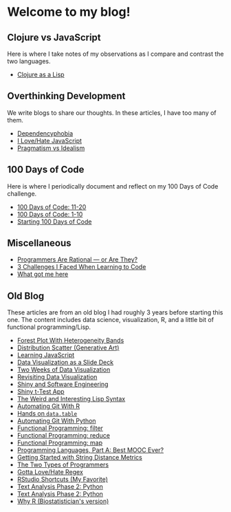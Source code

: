 # Welcome to my blog!

## Clojure vs JavaScript

Here is where I take notes of my observations as I compare and contrast the two languages.

- [Clojure as a Lisp](posts/clojure-as-a-lisp.html)

## Overthinking Development

We write blogs to share our thoughts. In these articles, I have too many of them.

- [Dependencyphobia](posts/dependencyphobia.html)
- [I Love/Hate JavaScript](posts/i-love-hate-js.html)
- [Pragmatism vs Idealism](posts/pragmatism-vs-idealism.html)

## 100 Days of Code

Here is where I periodically document and reflect on my 100 Days of Code challenge.

- [100 Days of Code: 11-20](posts/100-days-of-code-11-20.html)
- [100 Days of Code: 1-10](posts/100-days-of-code-1-10.html)
- [Starting 100 Days of Code](posts/starting-100-days-of-code.html)

## Miscellaneous

- [Programmers Are Rational — or Are They?](posts/programmers-are-rational.html)
- [3 Challenges I Faced When Learning to Code](posts/3-challenges-i-faced-when-learning-to-code.html)
- [What got me here](posts/what-got-me-here.html)

## Old Blog

These articles are from an old blog I had roughly 3 years before starting this one. The content includes data science, visualization, R, and a little bit of functional programming/Lisp.

- [Forest Plot With Heterogeneity Bands](posts/forest-plot-with-heterogeneity-bands.html)
- [Distribution Scatter (Generative Art)](posts/distribution-scatter-generative-art.html)
- [Learning JavaScript](posts/learning-javascript.html)
- [Data Visualization as a Slide Deck](posts/data-visualization-as-a-slide-deck.html)
- [Two Weeks of Data Visualization](posts/two-weeks-of-data-visualization.html)
- [Revisiting Data Visualization](posts/revisiting-data-visualization.html)
- [Shiny and Software Engineering](posts/shiny-and-software-engineering.html)
- [Shiny t-Test App](posts/shiny-t-test.html)
- [The Weird and Interesting Lisp Syntax](posts/lisp-syntax.html)
- [Automating Git With R](posts/automating-git-with-r.html)
- [Hands on `data.table`](posts/hands-on-data-table.html)
- [Automating Git With Python](posts/automating-git-with-python.html)
- [Functional Programming: filter](posts/funprog-filter.html)
- [Functional Programming: reduce](posts/funprog-reduce.html)
- [Functional Programming: map](posts/funprog-map.html)
- [Programming Languages, Part A: Best MOOC Ever?](posts/programming-languages-part-a.html)
- [Getting Started with String Distance Metrics](posts/string-distance.html)
- [The Two Types of Programmers](posts/the-two-types-of-programmers.html)
- [Gotta Love/Hate Regex](posts/regex.html)
- [RStudio Shortcuts (My Favorite)](posts/rstudio-shortcuts-my-favorite.html)
- [Text Analysis Phase 2: Python](posts/text-analysis-phase-2-python.html)
- [Text Analysis Phase 2: Python](posts/first-steps-with-text-analysis.html)
- [Why R (Biostatistician's version)](posts/why-r.html)
